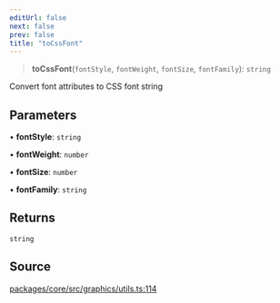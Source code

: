 ```yaml
---
editUrl: false
next: false
prev: false
title: "toCssFont"
---
```


> **toCssFont**(`fontStyle`, `fontWeight`, `fontSize`, `fontFamily`): `string`

Convert font attributes to CSS font string

## Parameters

• **fontStyle**: `string`

• **fontWeight**: `number`

• **fontSize**: `number`

• **fontFamily**: `string`

## Returns

`string`

## Source

[packages/core/src/graphics/utils.ts:114](https://github.com/dgmjs/dgmjs/blob/main/packages/core/src/graphics/utils.ts#L114)
